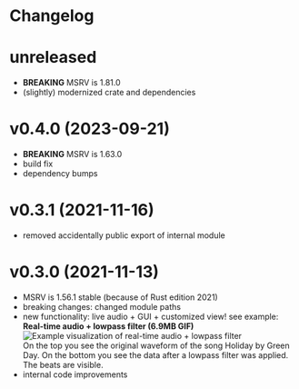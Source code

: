 # Changelog

# unreleased
- **BREAKING** MSRV is 1.81.0
- (slightly) modernized crate and dependencies

# v0.4.0 (2023-09-21)
- **BREAKING** MSRV is 1.63.0
- build fix
- dependency bumps

# v0.3.1 (2021-11-16)
- removed accidentally public export of internal module

# v0.3.0 (2021-11-13)
- MSRV is 1.56.1 stable (because of Rust edition 2021)
- breaking changes: changed module paths
- new functionality: live audio + GUI + customized view! see example: \
  **Real-time audio + lowpass filter (6.9MB GIF)** \
  ![Example visualization of real-time audio + lowpass filter](res/live_demo_lowpass_filter_green_day_holiday.gif "Example visualization of real-time audio + lowpass filter") \
On the top you see the original waveform of the song Holiday by Green Day. On the bottom you see the data after a
lowpass filter was applied. The beats are visible.
- internal code improvements
